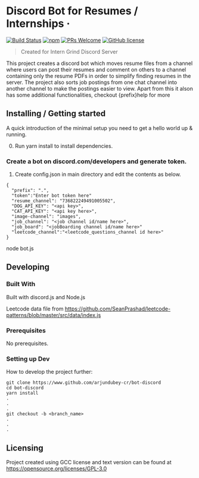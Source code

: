 # Discord Bot for Resumes / Internships &middot;

[![Build Status](https://img.shields.io/travis/npm/npm/latest.svg?style=flat-square)](https://travis-ci.org/npm/npm) [![npm](https://img.shields.io/npm/v/npm.svg?style=flat-square)](https://www.npmjs.com/package/npm) [![PRs Welcome](https://img.shields.io/badge/PRs-welcome-brightgreen.svg?style=flat-square)](http://makeapullrequest.com) [![GitHub license](https://img.shields.io/badge/license-GCC3.0-blue.svg?style=flat-square)](https://github.com/your/your-project/blob/master/LICENSE)

> Created for Intern Grind Discord Server

This project creates a discord bot which moves resume files from a channel where users can post their resumes and comment on others to a channel containing only the resume PDFs in order to simplify finding resumes in the server. The project also sorts job postings from one chat channel into another channel to make the postings easier to view. Apart from this it alson has some additional functionalities, checkout {prefix}help for more

## Installing / Getting started

A quick introduction of the minimal setup you need to get a hello world up &
running.

0. Run yarn install to install dependencies.
### Create a bot on discord.com/developers and generate token.
1. Create config.json in main directory and edit the contents as below.
```shell
{
  "prefix": ".",
  "token":"Enter bot token here"
  "resume_channel": "736822249491005502",
  "DOG_API_KEY": "<api key>",
  "CAT_API_KEY": "<api key here>",
  "image-channel": "images",
  "job_channel": "<job channel id/name here>",
  "job_board": "<jobBoarding channel id/name here>"
  "leetcode_channel":"<leetcode_questions_channel id here>"
}

```
node bot.js

## Developing

### Built With

Built with discord.js and Node.js

Leetcode data file from https://github.com/SeanPrashad/leetcode-patterns/blob/master/src/data/index.js

### Prerequisites

No prerequisites.

### Setting up Dev

How to develop the project further:

```shell
git clone https://www.github.com/arjundubey-cr/bot-discord
cd bot-discord
yarn install
.
.
.
git checkout -b <branch_name>
.
.
.
```
## Licensing

Project created using GCC license and text version can be found at https://opensource.org/licenses/GPL-3.0
